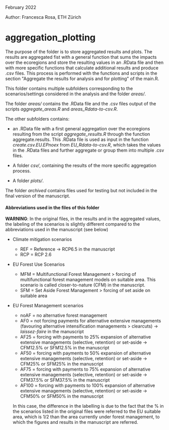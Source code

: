 February 2022

Author: Francesca Rosa, ETH Zürich

# aggregation_plotting

The purpose of the folder is to store aggregated results and plots. The results are aggregated fist with a general
function that sums the impacts over the ecoregions and store the resulting values in an .RData file and 
then with more specific functions that calculate additional results and produce .csv files. This process is performed
with the functions and scripts in the section "Aggregate the results for analysis and for plotting" of the main.R.

This folder contains multiple subfolders corresponding to the scenarios/settings considered in the analysis and the folder *areas/*.

The folder *areas/* contains the .RData file and the .csv files output of the scripts *aggregate_areas.R* and *areas_Rdata-to-csv.R*.

The other subfolders contains:
- an .RData file with a first general aggregation over the ecoregions resulting from the script *aggregate_results.R*
   	through the function aggregate.results. This .RData file is used as input in the function *create.csv.EU.EPnoex* from 
   	*EU_Rdata-to-csv.R*, which takes the values in the .RData files and further aggregate or group them into multiple .csv files. 
   
- A folder *csv/*, containing the results of the more specific aggregation process. 

- A folder *plots/*.

The folder *archived* contains files used for testing but not included in the final version of the manuscript.


#### Abbreviations used in the files of this folder

**WARNING**: In the original files, in the results and in the aggregated values, the labeling of the scenarios is slightly different
          compared to the abbreviations used in the manuscript (see below)

- Climate mitigation scenarios
	- REF = Reference -> RCP6.5 in the manuscript
	- RCP = RCP 2.6

- EU Forest Use Scenarios
	- MFM = Multifunctional Forest Management > forcing of multifunctional forest management models on suitable area. This scenario is called closer-to-nature (CFM) in the manuscript.
	- SFM = Set Aside Forest Management > forcing of set aside on suitable area

- EU Forest Management scenarios
	- noAF = no alternative forest management
	- AF0 = not forcing payments for alternative extensive managements (favouring alternative intensification managements > clearcuts) -> *laissez-faire* in the manuscript
	- AF25 = forcing with payments to 25% expansion of alternative extensive managements (selective, retention) or set-aside -> CFM12.5% or SFM12.5% in the manuscript
	- AF50 = forcing with payments to 50% expansion of alternative extensive managements (selective, retention) or set-aside -> CFM25% or SFM25% in the manuscript
	- AF75 = forcing with payments to 75% expansion of alternative extensive managements (selective, retention) or set-aside -> CFM37.5% or SFM37.5% in the manuscript
	- AF100 = forcing with payments to 100% expansion of alternative extensive managements (selective, retention) or set-aside -> CFM50% or SFM50% in the manuscript

	In this case, the difference in the labelling is due to the fact that the % in the scenarios listed in the original files were referred to the EU suitable area, which is 1/2 than the area
	currently under forest management, to which the figures and results in the manuscript are referred. 





